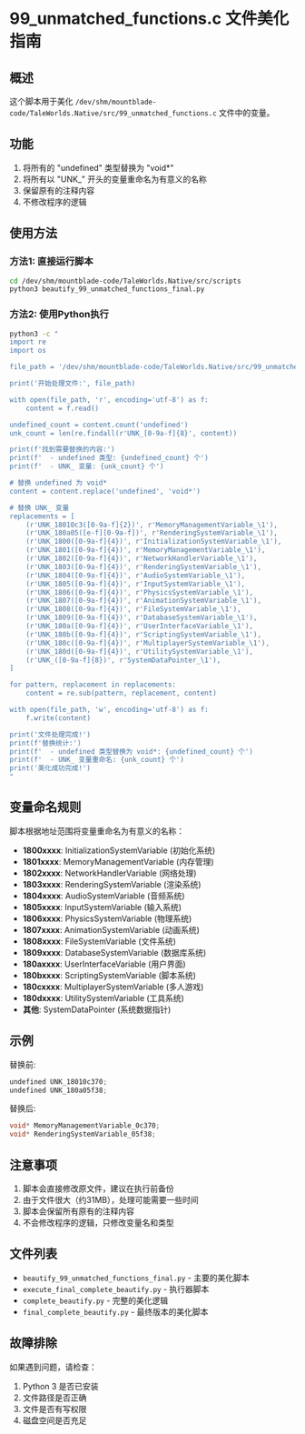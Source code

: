 # 99_unmatched_functions.c 文件美化指南

## 概述
这个脚本用于美化 `/dev/shm/mountblade-code/TaleWorlds.Native/src/99_unmatched_functions.c` 文件中的变量。

## 功能
1. 将所有的 "undefined" 类型替换为 "void*"
2. 将所有以 "UNK_" 开头的变量重命名为有意义的名称
3. 保留原有的注释内容
4. 不修改程序的逻辑

## 使用方法

### 方法1: 直接运行脚本
```bash
cd /dev/shm/mountblade-code/TaleWorlds.Native/src/scripts
python3 beautify_99_unmatched_functions_final.py
```

### 方法2: 使用Python执行
```bash
python3 -c "
import re
import os

file_path = '/dev/shm/mountblade-code/TaleWorlds.Native/src/99_unmatched_functions.c'

print('开始处理文件:', file_path)

with open(file_path, 'r', encoding='utf-8') as f:
    content = f.read()

undefined_count = content.count('undefined')
unk_count = len(re.findall(r'UNK_[0-9a-f]{8}', content))

print(f'找到需要替换的内容:')
print(f'  - undefined 类型: {undefined_count} 个')
print(f'  - UNK_ 变量: {unk_count} 个')

# 替换 undefined 为 void*
content = content.replace('undefined', 'void*')

# 替换 UNK_ 变量
replacements = [
    (r'UNK_18010c3([0-9a-f]{2})', r'MemoryManagementVariable_\1'),
    (r'UNK_180a05([e-f][0-9a-f])', r'RenderingSystemVariable_\1'),
    (r'UNK_1800([0-9a-f]{4})', r'InitializationSystemVariable_\1'),
    (r'UNK_1801([0-9a-f]{4})', r'MemoryManagementVariable_\1'),
    (r'UNK_1802([0-9a-f]{4})', r'NetworkHandlerVariable_\1'),
    (r'UNK_1803([0-9a-f]{4})', r'RenderingSystemVariable_\1'),
    (r'UNK_1804([0-9a-f]{4})', r'AudioSystemVariable_\1'),
    (r'UNK_1805([0-9a-f]{4})', r'InputSystemVariable_\1'),
    (r'UNK_1806([0-9a-f]{4})', r'PhysicsSystemVariable_\1'),
    (r'UNK_1807([0-9a-f]{4})', r'AnimationSystemVariable_\1'),
    (r'UNK_1808([0-9a-f]{4})', r'FileSystemVariable_\1'),
    (r'UNK_1809([0-9a-f]{4})', r'DatabaseSystemVariable_\1'),
    (r'UNK_180a([0-9a-f]{4})', r'UserInterfaceVariable_\1'),
    (r'UNK_180b([0-9a-f]{4})', r'ScriptingSystemVariable_\1'),
    (r'UNK_180c([0-9a-f]{4})', r'MultiplayerSystemVariable_\1'),
    (r'UNK_180d([0-9a-f]{4})', r'UtilitySystemVariable_\1'),
    (r'UNK_([0-9a-f]{8})', r'SystemDataPointer_\1'),
]

for pattern, replacement in replacements:
    content = re.sub(pattern, replacement, content)

with open(file_path, 'w', encoding='utf-8') as f:
    f.write(content)

print('文件处理完成!')
print(f'替换统计:')
print(f'  - undefined 类型替换为 void*: {undefined_count} 个')
print(f'  - UNK_ 变量重命名: {unk_count} 个')
print('美化成功完成!')
"
```

## 变量命名规则
脚本根据地址范围将变量重命名为有意义的名称：

- **1800xxxx**: InitializationSystemVariable (初始化系统)
- **1801xxxx**: MemoryManagementVariable (内存管理)
- **1802xxxx**: NetworkHandlerVariable (网络处理)
- **1803xxxx**: RenderingSystemVariable (渲染系统)
- **1804xxxx**: AudioSystemVariable (音频系统)
- **1805xxxx**: InputSystemVariable (输入系统)
- **1806xxxx**: PhysicsSystemVariable (物理系统)
- **1807xxxx**: AnimationSystemVariable (动画系统)
- **1808xxxx**: FileSystemVariable (文件系统)
- **1809xxxx**: DatabaseSystemVariable (数据库系统)
- **180axxxx**: UserInterfaceVariable (用户界面)
- **180bxxxx**: ScriptingSystemVariable (脚本系统)
- **180cxxxx**: MultiplayerSystemVariable (多人游戏)
- **180dxxxx**: UtilitySystemVariable (工具系统)
- **其他**: SystemDataPointer (系统数据指针)

## 示例
替换前:
```c
undefined UNK_18010c370;
undefined UNK_180a05f38;
```

替换后:
```c
void* MemoryManagementVariable_0c370;
void* RenderingSystemVariable_05f38;
```

## 注意事项
1. 脚本会直接修改原文件，建议在执行前备份
2. 由于文件很大（约31MB），处理可能需要一些时间
3. 脚本会保留所有原有的注释内容
4. 不会修改程序的逻辑，只修改变量名和类型

## 文件列表
- `beautify_99_unmatched_functions_final.py` - 主要的美化脚本
- `execute_final_complete_beautify.py` - 执行器脚本
- `complete_beautify.py` - 完整的美化逻辑
- `final_complete_beautify.py` - 最终版本的美化脚本

## 故障排除
如果遇到问题，请检查：
1. Python 3 是否已安装
2. 文件路径是否正确
3. 文件是否有写权限
4. 磁盘空间是否充足